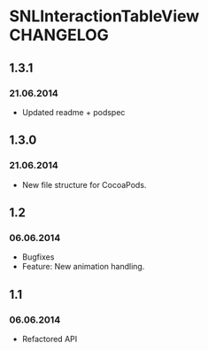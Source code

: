 # SNLInteractionTableView CHANGELOG


## 1.3.1
### 21.06.2014
- Updated readme + podspec

## 1.3.0
### 21.06.2014
- New file structure for CocoaPods.


## 1.2
### 06.06.2014
- Bugfixes
- Feature: New animation handling.

## 1.1
### 06.06.2014
- Refactored API
